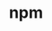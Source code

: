 ---
blog: https://blog.npmjs.com/
codehost: https://github.com/npm
guide: https://github.com/npm/logos
images:
- npmjs-tile.svg
- npmjs-ar21.svg
- npmjs-icon.svg
logohandle: npmjs
sort: npmjs
title: npm
twitter: https://x.com/npmjs
website: https://www.npmjs.com/
wikipedia: https://en.wikipedia.org/wiki/Npm_(software)
---